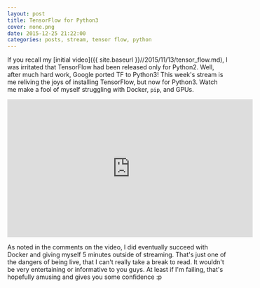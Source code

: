 ```yaml
---
layout: post
title: TensorFlow for Python3
cover: none.png
date: 2015-12-25 21:22:00 
categories: posts, stream, tensor flow, python
---
```


If you recall my [initial video]({{ site.baseurl }}//2015/11/13/tensor_flow.md), I was irritated that TensorFlow had been released only for Python2.  Well, after much hard work, Google ported TF to Python3!  This week's stream is me reliving the joys of installing TensorFlow, but now for Python3.  Watch me make a fool of myself struggling with Docker, `pip`, and GPUs.

<iframe width="560" height="315" src="https://www.youtube.com/embed/zYxE3Hg275g" frameborder="0"> </iframe>

As noted in the comments on the video, I did eventually succeed with Docker and giving myself 5 minutes outside of streaming.  That's just one of the dangers of being live, that I can't really take a break to read.  It wouldn't be very entertaining or informative to you guys.  At least if I'm failing, that's hopefully amusing and gives you some confidence :p
